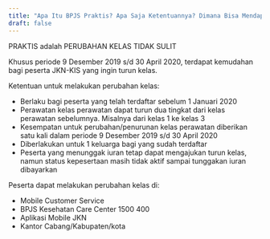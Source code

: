 ```yaml
---
title: "Apa Itu BPJS Praktis? Apa Saja Ketentuannya? Dimana Bisa Mendapatkannya?"
draft: false
---
```


PRAKTIS adalah PERUBAHAN KELAS TIDAK SULIT

Khusus periode 9 Desember 2019 s/d 30 April 2020, terdapat kemudahan bagi peserta JKN-KIS yang ingin turun kelas.

 

Ketentuan untuk melakukan perubahan kelas:
- Berlaku bagi peserta yang telah terdaftar sebelum 1 Januari 2020
- Perawatan kelas perawatan dapat turun dua tingkat dari kelas perawatan sebelumnya. Misalnya dari kelas 1 ke kelas 3
- Kesempatan untuk perubahan/penurunan kelas perawatan diberikan satu kali dalam periode 9 Desember 2019 s/d 30 April 2020
- Diberlakukan untuk 1 keluarga bagi yang sudah terdaftar
- Peserta yang menunggak iuran tetap dapat mengajukan turun kelas, namun status kepesertaan masih tidak aktif sampai tunggakan iuran dibayarkan

 

Peserta dapat melakukan perubahan kelas di:
- Mobile Customer Service
- BPJS Kesehatan Care Center 1500 400
- Aplikasi Mobile JKN
- Kantor Cabang/Kabupaten/kota